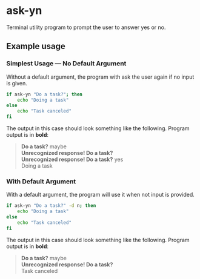 # ask-yn

Terminal utility program to prompt the user to answer yes or no.

## Example usage

### Simplest Usage &mdash; No Default Argument

Without a default argument, the program with ask the user again if no input is given.

```sh
if ask-yn "Do a task?"; then
    echo "Doing a task"
else
    echo "Task canceled"
fi
```

The output in this case should look something like the following. Program output is in **bold**:

> **Do a task?** maybe <br />
> **Unrecognized response! Do a task?** <br />
> **Unrecognized response! Do a task?** yes <br />
> Doing a task

### With Default Argument

With a default argument, the program will use it when not input is provided.

```sh
if ask-yn "Do a task?" -d n; then
    echo "Doing a task"
else
    echo "Task canceled"
fi
```

The output in this case should look something like the following. Program output is in **bold**:

> **Do a task?** maybe <br />
> **Unrecognized response! Do a task?** <br />
> Task canceled
